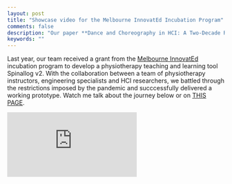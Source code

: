 ```yaml
---
layout: post
title: "Showcase video for the Melbourne InnovatEd Incubation Program"
comments: false
description: "Our paper **Dance and Choreography in HCI: A Two-Decade Retrospective** has won an Honourable Mention Award at CHI 2021!"
keywords: ""
---
```


Last year, our team received a grant from the <a href="https://www.unimelb.edu.au/mec/melbourne-innovated">Melbourne InnovatEd</a> incubation program to develop a physiotherapy teaching and learning tool Spinallog v2. With the collaboration between a team of physiotherapy instructors, engineering specialists and HCI researchers, we battled through the restrictions imposed by the pandemic and succcessfully delivered a working prototype. Watch me talk about the journey below or on <a href="https://www.unimelb.edu.au/mec/melbourne-innovated/innovated-showcase">THIS PAGE</a>.
<br/>
<div class="video-container"><iframe src="https://www.youtube.com/watch?v=_3oH0e3HrT8" frameborder="0" allowfullscreen></iframe></div>